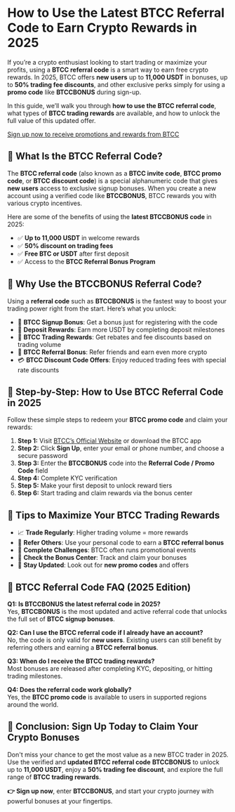

<h1>How to Use the Latest BTCC Referral Code to Earn Crypto Rewards in 2025</h1>

<p>If you’re a crypto enthusiast looking to start trading or maximize your profits, using a <strong>BTCC referral code</strong> is a smart way to earn free crypto rewards. In 2025, BTCC offers <strong>new users</strong> up to <strong>11,000 USDT</strong> in bonuses, up to <strong>50% trading fee discounts</strong>, and other exclusive perks simply for using a <strong>promo code</strong> like <strong>BTCCBONUS</strong> during sign-up.</p>

<p>In this guide, we’ll walk you through <strong>how to use the BTCC referral code</strong>, what types of <strong>BTCC trading rewards</strong> are available, and how to unlock the full value of this updated offer.</p>
<p><a href="https://partner.btcc.com/us/c/BTCCBONUS/9303" target="_blank">Sign up now to receive promotions and rewards from BTCC</a></p>


<img src="https://images.mirror-media.xyz/publication-images/Nc6y3OxKjW0A_p-rYhSn7.png?height=960&amp;width=1920" decoding="async" data-nimg="fill" class="css-xah9so" style="position:absolute;top:0;left:0;bottom:0;right:0;box-sizing:border-box;padding:0;border:none;margin:auto;display:block;width:0;height:0;min-width:100%;max-width:100%;min-height:100%;max-height:100%">
<h2>🔹 What Is the BTCC Referral Code?</h2>
<p>The <strong>BTCC referral code</strong> (also known as a <strong>BTCC invite code</strong>, <strong>BTCC promo code</strong>, or <strong>BTCC discount code</strong>) is a special alphanumeric code that gives <strong>new users</strong> access to exclusive signup bonuses. When you create a new account using a verified code like <strong>BTCCBONUS</strong>, BTCC rewards you with various crypto incentives.</p>

<p>Here are some of the benefits of using the <strong>latest BTCCBONUS code</strong> in 2025:</p>
<ul>
<li>✅ <strong>Up to 11,000 USDT</strong> in welcome rewards</li>
<li>✅ <strong>50% discount on trading fees</strong></li>
<li>✅ <strong>Free BTC or USDT</strong> after first deposit</li>
<li>✅ Access to the <strong>BTCC Referral Bonus Program</strong></li>
</ul>

<h2>🔹 Why Use the BTCCBONUS Referral Code?</h2>
<p>Using a <strong>referral code</strong> such as <strong>BTCCBONUS</strong> is the fastest way to boost your trading power right from the start. Here’s what you unlock:</p>
<ul>
<li>🎁 <strong>BTCC Signup Bonus</strong>: Get a bonus just for registering with the code</li>
<li>💸 <strong>Deposit Rewards</strong>: Earn more USDT by completing deposit milestones</li>
<li>🔁 <strong>BTCC Trading Rewards</strong>: Get rebates and fee discounts based on trading volume</li>
<li>👥 <strong>BTCC Referral Bonus</strong>: Refer friends and earn even more crypto</li>
<li>💳 <strong>BTCC Discount Code Offers</strong>: Enjoy reduced trading fees with special rate discounts</li>
</ul>

<h2>🔹 Step-by-Step: How to Use BTCC Referral Code in 2025</h2>
<p>Follow these simple steps to redeem your <strong>BTCC promo code</strong> and claim your rewards:</p>
<ol>
<li><strong>Step 1:</strong> Visit <a href="https://www.btcc.com" target="_blank" rel="noopener noreferrer">BTCC’s Official Website</a> or download the BTCC app</li>
<li><strong>Step 2:</strong> Click <strong>Sign Up</strong>, enter your email or phone number, and choose a secure password</li>
<li><strong>Step 3:</strong> Enter the <strong>BTCCBONUS</strong> code into the <strong>Referral Code / Promo Code</strong> field</li>
<li><strong>Step 4:</strong> Complete KYC verification</li>
<li><strong>Step 5:</strong> Make your first deposit to unlock reward tiers</li>
<li><strong>Step 6:</strong> Start trading and claim rewards via the bonus center</li>
</ol>

<h2>🔹 Tips to Maximize Your BTCC Trading Rewards</h2>
<ul>
<li>📈 <strong>Trade Regularly</strong>: Higher trading volume = more rewards</li>
<li>🔗 <strong>Refer Others</strong>: Use your personal code to earn a <strong>BTCC referral bonus</strong></li>
<li>🎯 <strong>Complete Challenges</strong>: BTCC often runs promotional events</li>
<li>🧾 <strong>Check the Bonus Center</strong>: Track and claim your bonuses</li>
<li>💬 <strong>Stay Updated</strong>: Look out for <strong>new promo codes</strong> and offers</li>
</ul>

<h2>🔹 BTCC Referral Code FAQ (2025 Edition)</h2>
<p><strong>Q1: Is BTCCBONUS the latest referral code in 2025?</strong><br>
Yes, <strong>BTCCBONUS</strong> is the most updated and active referral code that unlocks the full set of <strong>BTCC signup bonuses</strong>.</p>

<p><strong>Q2: Can I use the BTCC referral code if I already have an account?</strong><br>
No, the code is only valid for <strong>new users</strong>. Existing users can still benefit by referring others and earning a <strong>BTCC referral bonus</strong>.</p>

<p><strong>Q3: When do I receive the BTCC trading rewards?</strong><br>
Most bonuses are released after completing KYC, depositing, or hitting trading milestones.</p>

<p><strong>Q4: Does the referral code work globally?</strong><br>
Yes, the <strong>BTCC promo code</strong> is available to users in supported regions around the world.</p>

<h2>🔹 Conclusion: Sign Up Today to Claim Your Crypto Bonuses</h2>
<p>Don't miss your chance to get the most value as a new BTCC trader in 2025. Use the verified and <strong>updated BTCC referral code</strong> <strong>BTCCBONUS</strong> to unlock up to <strong>11,000 USDT</strong>, enjoy a <strong>50% trading fee discount</strong>, and explore the full range of <strong>BTCC trading rewards</strong>.</p>

<p><strong>👉 Sign up now</strong>, enter <strong>BTCCBONUS</strong>, and start your crypto journey with powerful bonuses at your fingertips.</p>

</body>
</html>

